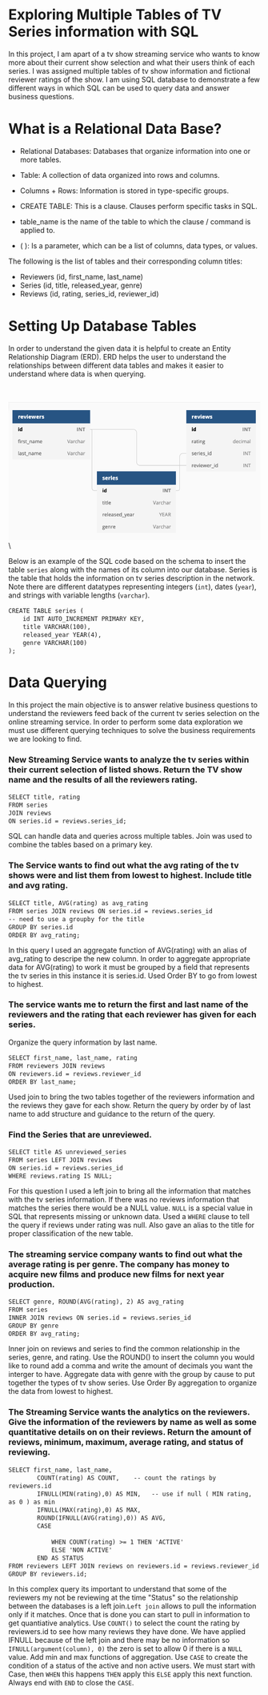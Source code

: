 # Exploring Multiple Tables of TV Series information with SQL 

In this project, I am apart of a tv show streaming service who wants to know more about their current show selection and what their users think of each series. I was assigned multiple tables of tv show information and fictional reviewer ratings of the show. I am using SQL database to demonstrate a few different ways in which SQL can be used to query data and answer business questions. 


# What is a Relational Data Base? 

- Relational Databases: Databases that organize information into one or more tables.
- Table: A collection of data organized into rows and columns.
- Columns + Rows: Information is stored in type-specific groups.

- CREATE TABLE: This is a clause. Clauses perform specific tasks in SQL.
- table_name is the name of the table to which the clause / command is applied to.
- ( ): Is a parameter, which can be a list of columns, data types, or values.


The following is the list of tables and their corresponding column titles: 

- Reviewers (id, first_name, last_name) 
- Series (id, title, released_year, genre) 
- Reviews (id, rating, series_id, reviewer_id)

# Setting Up Database Tables 
In order to understand the given data it is helpful to create an Entity Relationship Diagram (ERD). ERD helps the user to understand the relationships between different data tables and makes it easier to understand where data is when querying. 

\
\
![](https://github.com/alexgamboa1/SQL-TV-Rating-/blob/master/Data%20Model%20.png) 
\


Below is an example of the SQL code based on the schema to insert the table `series` along with the names of its column into our database. Series is the table that holds the information on tv series description in the network. Note there are different datatypes representing integers (`int`), dates (`year`), and strings with variable lengths (`varchar`).
```
CREATE TABLE series (
	id INT AUTO_INCREMENT PRIMARY KEY, 
    title VARCHAR(100), 
    released_year YEAR(4), 
    genre VARCHAR(100)
);
```

# Data Querying 
In this project the main objective is to answer relative business questions to understand the reviewers feed back of the current tv series selection on the online streaming service. In order to perform some data exploration we must use different querying techniques to solve the business requirements we are looking to find. 

### New Streaming Service wants to analyze the tv series within their current selection of listed shows. Return the TV show name and the results of all the reviewers rating. 
```
SELECT title, rating 
FROM series 
JOIN reviews 
ON series.id = reviews.series_id;
```
SQL can handle data and queries across multiple tables. 
Join was used to combine the tables based on a primary key. 

### The Service wants to find out what the avg rating of the tv shows were and list them from lowest to highest. Include title and avg rating. 
```
SELECT title, AVG(rating) as avg_rating 
FROM series JOIN reviews ON series.id = reviews.series_id
-- need to use a groupby for the title 
GROUP BY series.id 
ORDER BY avg_rating;
```
In this query I used an aggregate function of AVG(rating) with an alias of avg_rating to descripe the new column. 
In order to aggregate appropriate data for AVG(rating) to work it must be grouped by a field that represents the tv series in this instance it is series.id. 
Used Order BY to go from lowest to highest. 

### The service wants me to return the first and last name of the reviewers and the rating that each reviewer has given for each series. 
Organize the query information by last name. 
```
SELECT first_name, last_name, rating
FROM reviewers JOIN reviews 
ON reviewers.id = reviews.reviewer_id
ORDER BY last_name;
```
Used join to bring the two tables together of the reviewers information and the reviews they gave for each show.
Return the query by order by of last name to add structure and guidance to the return of the query. 

### Find the Series that are unreviewed. 
```
SELECT title AS unreviewed_series
FROM series LEFT JOIN reviews 
ON series.id = reviews.series_id 
WHERE reviews.rating IS NULL;
```
For this question I used a left join to bring all the information that matches with the tv series information. If there was no reviews information that matches the series there would be a NULL value. `NULL` is a special value in SQL that represents missing or unknown data. Used a `WHERE` clause to tell the query if reviews under rating was null. Also gave an alias to the title for proper classification of the new table. 

### The streaming service company wants to find out what the average rating is per genre. The company has money to acquire new films and produce new films for next year production. 
```
SELECT genre, ROUND(AVG(rating), 2) AS avg_rating
FROM series
INNER JOIN reviews ON series.id = reviews.series_id
GROUP BY genre
ORDER BY avg_rating;
```
Inner join on reviews and series to find the common relationship in the series, genre, and rating. Use the ROUND() to insert the column you would like to round add a comma and write the amount of decimals you want the interger to have. 
Aggregate data with genre with the group by cause to put together the types of tv show series. 
Use Order By aggregation to organize the data from lowest to highest. 


### The Streaming Service wants the analytics on the reviewers. Give the information of the reviewers by name as well as some quantitative details on on their reviews. Return the amount of reviews, minimum, maximum, average rating, and status of reviewing. 
```
SELECT first_name, last_name, 
		COUNT(rating) AS COUNT,    -- count the ratings by reviewers.id 
        IFNULL(MIN(rating),0) AS MIN,   -- use if null ( MIN rating, as 0 ) as min 
        IFNULL(MAX(rating),0) AS MAX, 
        ROUND(IFNULL(AVG(rating),0)) AS AVG,    
        CASE                                                                                         
			WHEN COUNT(rating) >= 1 THEN 'ACTIVE'
            ELSE 'NON ACTIVE'
        END AS STATUS
FROM reviewers LEFT JOIN reviews on reviewers.id = reviews.reviewer_id 
GROUP BY reviewers.id;
```
In this complex query its important to understand that some of the reviewers my not be reviewing at the time "Status" so the relationship between the databases is a left join.`Left join` allows to pull the information only if it matches. Once that is done you can start to pull in information to get quantiative analytics. 
Use `COUNT()` to select the count the rating by reviewers.id to see how many reviews they have done. 
We have applied IFNULL because of the left join and there may be no information so `IFNULL(argument(column), 0)` the zero is set to allow 0 if there is a `NULL` value. Add min and max functions of aggregation. 
Use `CASE` to create the condition of a status of the active and non active users. We must start with Case, then `WHEN` this happens `THEN` apply this `ELSE` apply this next function. Always end with `END` to close the `CASE`.


